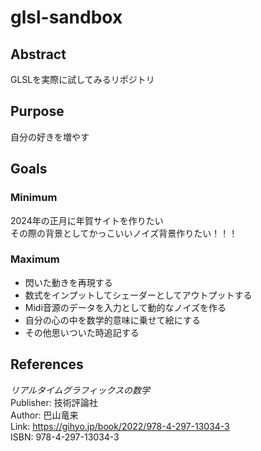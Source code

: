 # glsl-sandbox
## Abstract
GLSLを実際に試してみるリポジトリ
## Purpose
自分の好きを増やす
## Goals
### Minimum
2024年の正月に年賀サイトを作りたい<br>
その際の背景としてかっこいいノイズ背景作りたい！！！
### Maximum
- 閃いた動きを再現する
- 数式をインプットしてシェーダーとしてアウトプットする
- Midi音源のデータを入力として動的なノイズを作る
- 自分の心の中を数学的意味に乗せて絵にする
- その他思いついた時追記する
## References
*リアルタイムグラフィックスの数学*<br>
Publisher: 技術評論社<br>
Author: 巴山竜来<br>
Link: https://gihyo.jp/book/2022/978-4-297-13034-3<br>
ISBN: 978-4-297-13034-3
